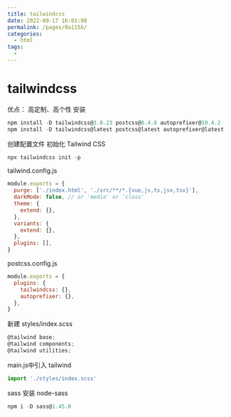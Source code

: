 ```yaml
---
title: tailwindcss
date: 2022-09-17 16:01:08
permalink: /pages/0a115b/
categories:
  - html
tags:
  - 
---
```

# tailwindcss 
优点： 高定制、高个性
安装
```js
npm install -D tailwindcss@3.0.23 postcss@8.4.8 autoprefixer@10.4.2
npm install -D tailwindcss@latest postcss@latest autoprefixer@latest
```
创建配置文件
初始化 Tailwind CSS
```js
npx tailwindcss init -p
```
tailwind.config.js
```js
module.exports = {
  purge: ['./index.html', './src/**/*.{vue,js,ts,jsx,tsx}'],
  darkMode: false, // or 'media' or 'class'
  theme: {
    extend: {},
  },
  variants: {
    extend: {},
  },
  plugins: [],
}
```

postcss.config.js
```js
module.exports = {
  plugins: {
    tailwindcss: {},
    autoprefixer: {},
  },
}
```

新建 styles/index.scss
```js
@tailwind base;
@tailwind components;
@tailwind utilities;
```
main.js中引入 tailwind
```js
import './styles/index.scss'
```
sass 安装
node-sass
```js
npm i -D sass@1.45.0
```